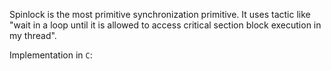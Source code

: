 Spinlock is the most primitive synchronization primitive. It uses tactic like "wait in a loop until it is allowed to access critical section block execution in my thread".

Implementation in `C`:
```c
```
